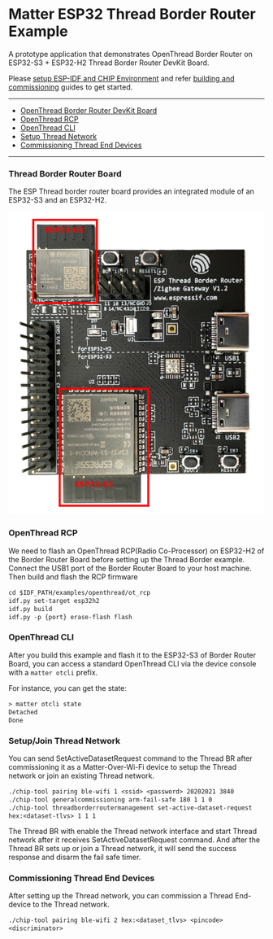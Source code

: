 # Matter ESP32 Thread Border Router Example

A prototype application that demonstrates OpenThread Border Router on ESP32-S3 + ESP32-H2
Thread Border Router DevKit Board.

Please
[setup ESP-IDF and CHIP Environment](../../../docs/guides/esp32/setup_idf_chip.md)
and refer
[building and commissioning](../../../docs/guides/esp32/build_app_and_commission.md)
guides to get started.

---

-   [OpenThread Border Router DevKit Board](#openthread-border-router-board)
-   [OpenThread RCP](#openthread-rcp)
-   [OpenThread CLI](#openthread-cli)
-   [Setup Thread Network](#setup-thread-network)
-   [Commissioning Thread End Devices](#commissioning-thread-end-devices)

---

### Thread Border Router Board

The ESP Thread border router board provides an integrated module of an ESP32-S3 and an ESP32-H2.

![br_dev_kit](./image/esp-thread-border-router-board.png)

### OpenThread RCP

We need to flash an OpenThread RCP(Radio Co-Processor) on ESP32-H2 of the Border Router Board before setting
up the Thread Border example. Connect the USB1 port of the Border Router Board to your host machine. Then
build and flash the RCP firmware

```
cd $IDF_PATH/examples/openthread/ot_rcp
idf.py set-target esp32h2
idf.py build
idf.py -p {port} erase-flash flash
```

### OpenThread CLI

After you build this example and flash it to the ESP32-S3 of Border Router Board, you can access a standard
OpenThread CLI via the device console with a `matter otcli` prefix.

For instance, you can get the state:
```
> matter otcli state
Detached
Done
```

### Setup/Join Thread Network

You can send SetActiveDatasetRequest command to the Thread BR after commissioning it as a
Matter-Over-Wi-Fi device to setup the Thread network or join an existing Thread network.

```
./chip-tool pairing ble-wifi 1 <ssid> <password> 20202021 3840
./chip-tool generalcommissioning arm-fail-safe 180 1 1 0
./chip-tool threadborderroutermanagement set-active-dataset-request hex:<dataset-tlvs> 1 1 1
```

The Thread BR with enable the Thread network interface and start Thread network after it receives
SetActiveDatasetRequest command. And after the Thread BR sets up or join a Thread network, it will
send the success response and disarm the fail safe timer.

### Commissioning Thread End Devices

After setting up the Thread network, you can commission a Thread End-device to the Thread network.

```
./chip-tool pairing ble-wifi 2 hex:<dataset_tlvs> <pincode> <discriminator>
```
